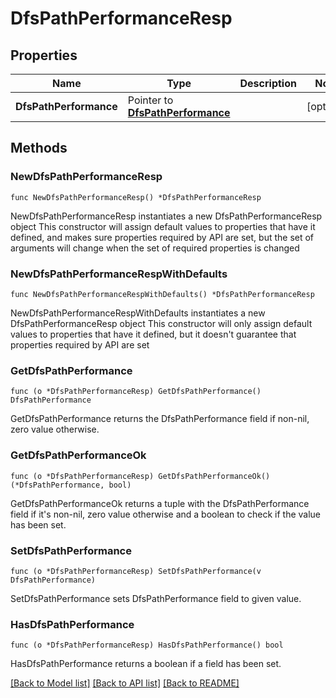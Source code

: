 # DfsPathPerformanceResp

## Properties

Name | Type | Description | Notes
------------ | ------------- | ------------- | -------------
**DfsPathPerformance** | Pointer to [**DfsPathPerformance**](DfsPathPerformance.md) |  | [optional] 

## Methods

### NewDfsPathPerformanceResp

`func NewDfsPathPerformanceResp() *DfsPathPerformanceResp`

NewDfsPathPerformanceResp instantiates a new DfsPathPerformanceResp object
This constructor will assign default values to properties that have it defined,
and makes sure properties required by API are set, but the set of arguments
will change when the set of required properties is changed

### NewDfsPathPerformanceRespWithDefaults

`func NewDfsPathPerformanceRespWithDefaults() *DfsPathPerformanceResp`

NewDfsPathPerformanceRespWithDefaults instantiates a new DfsPathPerformanceResp object
This constructor will only assign default values to properties that have it defined,
but it doesn't guarantee that properties required by API are set

### GetDfsPathPerformance

`func (o *DfsPathPerformanceResp) GetDfsPathPerformance() DfsPathPerformance`

GetDfsPathPerformance returns the DfsPathPerformance field if non-nil, zero value otherwise.

### GetDfsPathPerformanceOk

`func (o *DfsPathPerformanceResp) GetDfsPathPerformanceOk() (*DfsPathPerformance, bool)`

GetDfsPathPerformanceOk returns a tuple with the DfsPathPerformance field if it's non-nil, zero value otherwise
and a boolean to check if the value has been set.

### SetDfsPathPerformance

`func (o *DfsPathPerformanceResp) SetDfsPathPerformance(v DfsPathPerformance)`

SetDfsPathPerformance sets DfsPathPerformance field to given value.

### HasDfsPathPerformance

`func (o *DfsPathPerformanceResp) HasDfsPathPerformance() bool`

HasDfsPathPerformance returns a boolean if a field has been set.


[[Back to Model list]](../README.md#documentation-for-models) [[Back to API list]](../README.md#documentation-for-api-endpoints) [[Back to README]](../README.md)


